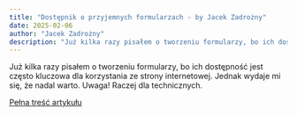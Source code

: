 ```yaml
---
title: "Dostępnik o przyjemnych formularzach - by Jacek Zadrożny"
date: 2025-02-06
author: "Jacek Zadrożny"
description: "Już kilka razy pisałem o tworzeniu formularzy, bo ich dostępność jest często kluczowa dla korzystania ze strony internetowej. Jednak wydaje mi się, że nadal warto. Uwaga! Raczej dla technicznych."
---
```


Już kilka razy pisałem o tworzeniu formularzy, bo ich dostępność jest często kluczowa dla korzystania ze strony internetowej. Jednak wydaje mi się, że nadal warto. Uwaga! Raczej dla technicznych.

[Pełna treść artykułu](https://dostepnik.substack.com/p/dostepnik-o-przyjemnych-formularzach)
